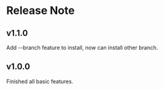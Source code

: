 # Release Note

## v1.1.0
Add --branch feature to install, now can install other branch.

## v1.0.0
Finished all basic features.
